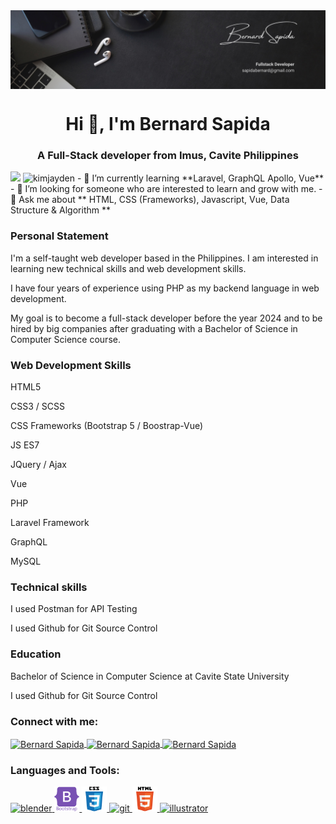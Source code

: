 <img align='center' src="LinkedIn-BernardSapida.png">
<h1 align="center">Hi 👋, I'm Bernard Sapida</h1>
<h3 align="center">A Full-Stack developer from Imus, Cavite Philippines</h3>
<img src="https://media2.giphy.com/media/qgQUggAC3Pfv687qPC/giphy.gif?cid=ecf05e47k9p2k4q4vo20l388jxafy3zo00h0eh0dvlrimut6&rid=giphy.gif&ct=g">
<img src="https://komarev.com/ghpvc/?username=kimjayden&label=Profile%20views&color=0e75b6&style=flat" alt="kimjayden" />
- 🌱 I’m currently learning **Laravel, GraphQL Apollo, Vue**
- 👯 I’m looking for someone who are interested to learn and grow with me.
- 💬 Ask me about ** HTML, CSS (Frameworks), Javascript, Vue, Data Structure & Algorithm **
<h3>Personal Statement</h3>
<p>I'm a self-taught web developer based in the Philippines. I am interested in learning new technical skills and web development skills.</p>
<p>I have four years of experience using PHP as my backend language in web development.</p>
<p>My goal is to become a full-stack developer before the year 2024 and to be hired by big companies after graduating with a Bachelor of Science in Computer Science course.</p>
<h3>Web Development Skills</h3>
<p>HTML5</p>
<p>CSS3 / SCSS</p>
<p>CSS Frameworks (Bootstrap 5 / Boostrap-Vue)</p>
<p>JS ES7</p>
<p>JQuery / Ajax</p>
<p>Vue</p>
<p>PHP</p>
<p>Laravel Framework</p>
<p>GraphQL</p>
<p>MySQL</p>
<h3>Technical skills</h3>
<p>I used Postman for API Testing</p>
<p>I used Github for Git Source Control</p>
<h3>Education</h3>
<p>Bachelor of Science in Computer Science at Cavite State University</p>
<p>I used Github for Git Source Control</p>
<h3 align="left">Connect with me:</h3>
<p align="left">
    <a href="https://www.linkedin.com/in/bernardsapida/" target="blank">
        <img align="center" src="https://raw.githubusercontent.com/rahuldkjain/github-profile-readme-generator/master/src/images/icons/Social/linked-in-alt.svg" alt="Bernard Sapida" height="40" width="40" />
    </a>
    <a href="https://www.facebook.com/wuzzupzo" target="blank">
        <img align="center" src="https://cdn.techgyd.com/50-Best-Facebook-Logo-Icons-GIF-Transparent-PNG-Images-9.png" alt="Bernard Sapida" height="40" width="40" />
    </a>
    <a href="https://www.instagram.com/wuzzupzo/" target="blank">
        <img align="center" src="https://clipart.info/images/ccovers/1516920567instagram-png-logo-transparent.png" alt="Bernard Sapida" height="40" width="40" />
    </a>
</p>
<h3 align="left">Languages and Tools:</h3>
<p align="left">
    <a href="https://www.blender.org/" target="_blank" rel="noreferrer">
        <img src="https://download.blender.org/branding/community/blender_community_badge_white.svg" alt="blender" width="40" height="40"/>
    </a> 
    <a href="https://getbootstrap.com" target="_blank" rel="noreferrer"> 
        <img src="https://raw.githubusercontent.com/devicons/devicon/master/icons/bootstrap/bootstrap-plain-wordmark.svg" alt="bootstrap" width="40" height="40"/> 
    </a>
    <a href="https://www.w3schools.com/css/" target="_blank" rel="noreferrer">
        <img src="https://raw.githubusercontent.com/devicons/devicon/master/icons/css3/css3-original-wordmark.svg" alt="css3" width="40" height="40"/>
    </a>
    <a href="https://git-scm.com/" target="_blank" rel="noreferrer">
    <img src="https://www.vectorlogo.zone/logos/git-scm/git-scm-icon.svg" alt="git" width="40" height="40"/>
    </a>
    <a href="https://www.w3.org/html/" target="_blank" rel="noreferrer">
        <img src="https://raw.githubusercontent.com/devicons/devicon/master/icons/html5/html5-original-wordmark.svg" alt="html5" width="40" height="40"/>
    </a>
    <a href="https://www.adobe.com/in/products/illustrator.html" target="_blank" rel="noreferrer"> 
        <img src="https://www.vectorlogo.zone/logos/adobe_illustrator/adobe_illustrator-icon.svg" alt="illustrator" width="40" height="40"/>
    </a>
</p>